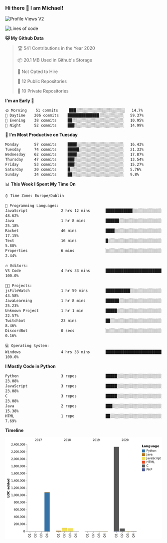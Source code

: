 ### Hi there 👋 I am Michael!

![Profile Views V2](https://komarev.com/ghpvc/?username=AppDevMichael)

<!--START_SECTION:waka-->
![Lines of code](https://img.shields.io/badge/From%20Hello%20World%20I%27ve%20Written-11.8%20million%20lines%20of%20code-blue)

**🐱 My Github Data** 

> 🏆 541 Contributions in the Year 2020
 > 
> 📦 20.1 MB Used in Github's Storage 
 > 
> 🚫 Not Opted to Hire
 > 
> 📜 12 Public Repositories
 > 
> 🔑 10 Private Repositories 

**I'm an Early 🐤** 

```text
🌞 Morning    51 commits     ███░░░░░░░░░░░░░░░░░░░░░░   14.7% 
🌆 Daytime    206 commits    ██████████████░░░░░░░░░░░   59.37% 
🌃 Evening    38 commits     ██░░░░░░░░░░░░░░░░░░░░░░░   10.95% 
🌙 Night      52 commits     ███░░░░░░░░░░░░░░░░░░░░░░   14.99%

```
📅 **I'm Most Productive on Tuesday** 

```text
Monday       57 commits     ████░░░░░░░░░░░░░░░░░░░░░   16.43% 
Tuesday      74 commits     █████░░░░░░░░░░░░░░░░░░░░   21.33% 
Wednesday    62 commits     ████░░░░░░░░░░░░░░░░░░░░░   17.87% 
Thursday     47 commits     ███░░░░░░░░░░░░░░░░░░░░░░   13.54% 
Friday       53 commits     ███░░░░░░░░░░░░░░░░░░░░░░   15.27% 
Saturday     20 commits     █░░░░░░░░░░░░░░░░░░░░░░░░   5.76% 
Sunday       34 commits     ██░░░░░░░░░░░░░░░░░░░░░░░   9.8%

```


📊 **This Week I Spent My Time On** 

```text
⌚︎ Time Zone: Europe/Dublin

💬 Programming Languages: 
JavaScript               2 hrs 12 mins       ████████████░░░░░░░░░░░░░   48.62% 
Java                     1 hr 8 mins         ██████░░░░░░░░░░░░░░░░░░░   25.18% 
Racket                   46 mins             ████░░░░░░░░░░░░░░░░░░░░░   17.15% 
Text                     16 mins             █░░░░░░░░░░░░░░░░░░░░░░░░   5.88% 
Properties               6 mins              ░░░░░░░░░░░░░░░░░░░░░░░░░   2.44%

🔥 Editors: 
VS Code                  4 hrs 33 mins       █████████████████████████   100.0%

🐱‍💻 Projects: 
jsFileWatch              1 hr 59 mins        ███████████░░░░░░░░░░░░░░   43.58% 
JavaLearning             1 hr 8 mins         ██████░░░░░░░░░░░░░░░░░░░   25.23% 
Unknown Project          1 hr 1 min          █████░░░░░░░░░░░░░░░░░░░░   22.57% 
Twitchbot                23 mins             ██░░░░░░░░░░░░░░░░░░░░░░░   8.46% 
DiscordBot               0 secs              ░░░░░░░░░░░░░░░░░░░░░░░░░   0.16%

💻 Operating System: 
Windows                  4 hrs 33 mins       █████████████████████████   100.0%

```

**I Mostly Code in Python** 

```text
Python                   3 repos             █████░░░░░░░░░░░░░░░░░░░░   23.08% 
JavaScript               3 repos             █████░░░░░░░░░░░░░░░░░░░░   23.08% 
C                        3 repos             █████░░░░░░░░░░░░░░░░░░░░   23.08% 
Java                     2 repos             ███░░░░░░░░░░░░░░░░░░░░░░   15.38% 
HTML                     1 repo              ██░░░░░░░░░░░░░░░░░░░░░░░   7.69%

```


**Timeline**

![Chart not found](https://github.com/AppDevMichael/AppDevMichael/blob/master/charts/bar_graph.png) 


<!--END_SECTION:waka-->


